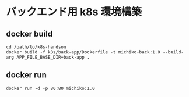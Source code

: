 # バックエンド用 k8s 環境構築

## docker build

```
cd /path/to/k8s-handson
docker build -f k8s/back-app/Dockerfile -t michiko-back:1.0 --build-arg APP_FILE_BASE_DIR=back-app .
```

## docker run

```
docker run -d -p 80:80 michiko:1.0
```
